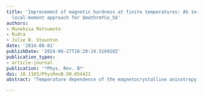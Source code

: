 ```yaml
---
title: 'Improvement of magnetic hardness at finite temperatures: Ab initio disordered
  local-moment approach for $mathrmYCo_5$'
authors:
- Munehisa Matsumoto
- Rudra
- Julie B. Staunton
date: '2014-08-01'
publishDate: '2024-06-27T16:20:24.516918Z'
publication_types:
- article-journal
publication: '*Phys. Rev. B*'
doi: 10.1103/PhysRevB.90.054421
abstract: "Temperature dependence of the magnetocrystalline anisotropy energy and magnetization of the prototypical rare-earth magnet YCo5 is calculated from first principles, utilizing the relativistic disordered local-moment approach. We discuss a strategy to enhance the finite-temperature anisotropy field by hole doping, paving the way for an improvement of the coercivity near room temperature or higher."

---
```

